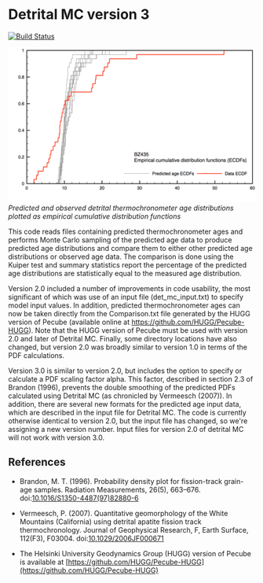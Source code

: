 # Detrital MC version 3

[![Build Status](https://travis-ci.org/HUGG/Detrital-MC.svg?branch=master)](https://travis-ci.org/HUGG/Detrital-MC)

![ECDF plot](https://github.com/HUGG/Detrital-MC/raw/master/img/BZ435_ECDFs.png)<br/>
*Predicted and observed detrital thermochronometer age distributions plotted as empirical cumulative distribution functions*

This code reads files containing predicted thermochronometer ages and performs
Monte Carlo sampling of the predicted age data to produce predicted age
distributions and compare them to either other predicted age distributions or
observed age data. The comparison is done using the Kuiper test and summary
statistics report the percentage of the predicted age distributions are
statistically equal to the measured age distribution.

Version 2.0 included a number of improvements in code usability, the most
significant of which was use of an input file (det_mc_input.txt) to specify
model input values. In addition, predicted thermochronometer ages can now be
taken directly from the Comparison.txt file generated by the HUGG version of
Pecube (available online at https://github.com/HUGG/Pecube-HUGG). Note that the
HUGG version of Pecube must be used with version 2.0 and later of Detrital MC.
Finally, some directory locations have also changed, but version 2.0 was broadly
similar to version 1.0 in terms of the PDF calculations.

Version 3.0 is similar to version 2.0, but includes the option to specify or
calculate a PDF scaling factor alpha. This factor, described in section 2.3 of
Brandon (1996), prevents the double smoothing of the predicted PDFs calculated
using Detrital MC (as chronicled by Vermeesch (2007)). In addition, there are
several new formats for the predicted age input data, which are described in the
input file for Detrital MC. The code is currently otherwise identical to version
2.0, but the input file has changed, so we're assigning a new version number.
Input files for version 2.0 of detrital MC will not work with version 3.0.

## References

- Brandon, M. T. (1996). Probability density plot for fission-track grain-age
  samples. Radiation Measurements, 26(5), 663–676.
  doi:[10.1016/S1350-4487(97)82880-6](https://dx.doi.org/10.1016/S1350-4487(97)82880-6)

- Vermeesch, P. (2007). Quantitative geomorphology of the White Mountains
  (California) using detrital apatite fission track thermochronology. Journal of
  Geophysical Research, F, Earth Surface, 112(F3), F03004.
  doi:[10.1029/2006JF000671](https://dx.doi.org/10.1029/2006JF000671)

- The Helsinki University Geodynamics Group (HUGG) version of Pecube is available at
  [https://github.com/HUGG/Pecube-HUGG](https://github.com/HUGG/Pecube-HUGG)
